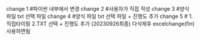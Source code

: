 change 1 #파이썬 내부에서 변경
change 2 #사용자가 직접 작성
change 3 #양식 파일 txt 선택 파일
change 4 #양식 파일 txt 선택 파일 + 진행도 추가
change 5 # 1.직접타이핑 2.TXT 선택 + 진행도 추가 (20230926최종)
다삭제후 excelchange(fin) 사용하면됨
